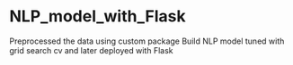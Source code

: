 # NLP_model_with_Flask
Preprocessed the data using custom package
Build NLP model tuned with grid search cv and later deployed with Flask
